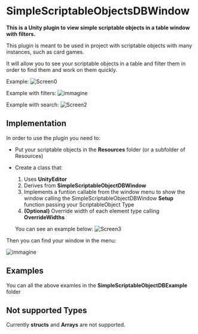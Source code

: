 # SimpleScriptableObjectsDBWindow
**This is a Unity plugin to view simple scriptable objects in a table window with filters.**

This plugin is meant to be used in project with scriptable objects with many instances, such as card games.

It will allow you to see your scriptable objects in a table and filter them in order to find them and work on them quickly.

Example:
![Screen0](https://user-images.githubusercontent.com/28757409/195982882-64fa7f8b-01e0-4ca4-a783-f3b736b1874f.png)

Example with filters:
![immagine](https://user-images.githubusercontent.com/28757409/195983994-4eefe852-fb79-49ee-a09d-0ea4142030b4.png)

Example with search:
![Screen2](https://user-images.githubusercontent.com/28757409/195983087-e94bda32-c0da-429e-8c2b-8c41d8c8bcf3.png)

## Implementation
In order to use the plugin you need to:
* Put your scriptable objects in the **Resources** folder (or a subfolder of Resources)
* Create a class that:
    1. Uses **UnityEditor**
    2. Derives from **SimpleScriptableObjectDBWindow**
    3. Implements a funtion callable from the window menu to show the window calling the SimpleScriptableObjectDBWindow **Setup** function passing your ScriptableObject Type
    4. **(Optional)** Override width of each element type calling **OverrideWidths**
    
    You can see an example below:
    ![Screen3](https://user-images.githubusercontent.com/28757409/195983572-ccf02adf-bb7d-4833-89a7-ced90cf79f29.png)
    
Then you can find your window in the menu:

![immagine](https://user-images.githubusercontent.com/28757409/195983775-f67733cc-4e4f-473a-bacc-e5cce184f963.png)


## Examples
You can all the above examles in the **SimpleScriptableObjectDBExample** folder

## Not supported Types
Currently **structs** and **Arrays** are not supported.
